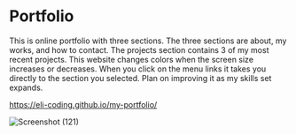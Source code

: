 # Portfolio

This is online portfolio with three sections. The three sections are about, my works, and how to contact.
The projects section contains 3 of my most recent projects. This website changes colors when the screen size increases or decreases. 
When you click on the menu links it takes you directly to the section you selected. Plan on improving it as my skills set expands. 

 https://eli-coding.github.io/my-portfolio/



![Screenshot (121)](https://user-images.githubusercontent.com/80432031/160046202-29e7dde6-d604-4eb2-a548-f5070726bccc.png)
